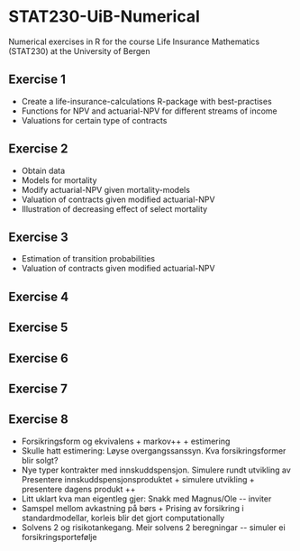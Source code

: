 # STAT230-UiB-Numerical
Numerical exercises in R for the course Life Insurance Mathematics (STAT230) at the University of Bergen

## Exercise 1
- Create a life-insurance-calculations R-package with best-practises
- Functions for NPV and actuarial-NPV for different streams of income
- Valuations for certain type of contracts

## Exercise 2
- Obtain data
- Models for mortality
- Modify actuarial-NPV given mortality-models
- Valuation of contracts given modified actuarial-NPV
- Illustration of decreasing effect of select mortality

## Exercise 3
- Estimation of transition probabilities
- Valuation of contracts given modified actuarial-NPV

## Exercise 4

## Exercise 5

## Exercise 6

## Exercise 7

## Exercise 8



- Forsikringsform og ekvivalens + markov++ + estimering
- Skulle hatt estimering: Løyse overgangssanssyn. Kva forsikringsformer blir solgt?
- Nye typer kontrakter med innskuddspensjon. Simulere rundt utvikling av Presentere innskuddspensjonsproduktet + simulere utvikling + presentere dagens produkt ++
- Litt uklart kva man eigentleg gjer: Snakk med Magnus/Ole -- inviter
- Samspel mellom avkastning på børs + Prising av forsikring i standardmodellar, korleis blir det gjort computationally
- Solvens 2 og risikotankegang. Meir solvens 2 beregningar -- simuler ei forsikringsportefølje
